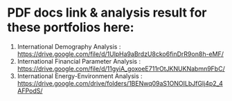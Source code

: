 # PDF docs link & analysis result for these portfolios here:
1) International Demography Analysis : https://drive.google.com/file/d/1UlpHa9aBrdzU8cko6finDrR9on8h-eMF/
2) International Financial Parameter Analysis : https://drive.google.com/file/d/11gyiA_goxoeE711rOtJKNUKNabmn9FbC/
3) International Energy-Environment Analysis : https://drive.google.com/drive/folders/1BENwq09aS1ONOILbJfGlj4p2_4AFPodS/
